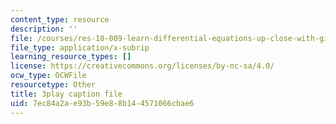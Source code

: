 ```yaml
---
content_type: resource
description: ''
file: /courses/res-18-009-learn-differential-equations-up-close-with-gilbert-strang-and-cleve-moler-fall-2015/7ec84a2ae93b59e88b144571066cbae6_0r2L3wTqkBc.vtt
file_type: application/x-subrip
learning_resource_types: []
license: https://creativecommons.org/licenses/by-nc-sa/4.0/
ocw_type: OCWFile
resourcetype: Other
title: 3play caption file
uid: 7ec84a2a-e93b-59e8-8b14-4571066cbae6
---
```

